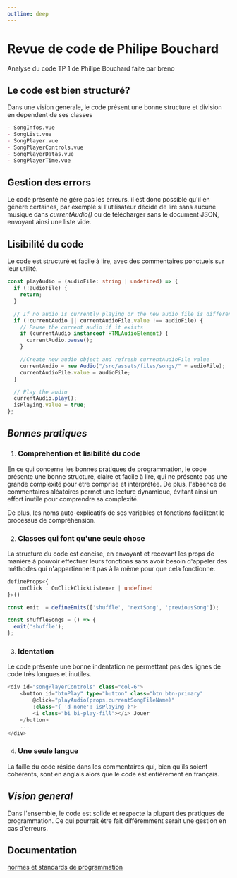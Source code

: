 ```yaml
---
outline: deep
---
```


# Revue de code de Philipe Bouchard
Analyse du code TP 1  de Philipe Bouchard faite par breno

## Le code est bien structuré?
Dans une vision generale, le code présent une bonne structure et division en dependent de ses classes
```md
- SongInfos.vue
- SongList.vue
- SongPlayer.vue
- SongPlayerControls.vue
- SongPlayerDatas.vue
- SongPlayerTime.vue
```
## **Gestion des errors**
Le code présenté ne gère pas les erreurs, il est donc possible qu'il en génère certaines, par exemple si l'utilisateur décide de lire sans aucune musique dans _currentAudio()_  ou de télécharger sans le document JSON, envoyant ainsi une liste vide.

## **Lisibilité du code**
   Le code est structuré et facile à lire, avec des commentaires ponctuels sur leur utilité.

```ts
const playAudio = (audioFile: string | undefined) => {
  if (!audioFile) {
    return;
  }

  // If no audio is currently playing or the new audio file is different
  if (!currentAudio || currentAudioFile.value !== audioFile) {
    // Pause the current audio if it exists
    if (currentAudio instanceof HTMLAudioElement) {
      currentAudio.pause();
    }

    //Create new audio object and refresh currentAudioFile value
    currentAudio = new Audio("/src/assets/files/songs/" + audioFile);
    currentAudioFile.value = audioFile;
  }

  // Play the audio
  currentAudio.play();
  isPlaying.value = true;
};
```
## ***Bonnes pratiques***

1. ### Comprehention et lisibilité du code
En ce qui concerne les bonnes pratiques de programmation, le code présente une bonne structure, claire et facile à lire, qui ne présente pas une grande complexité pour être comprise et interprétée. De plus, l'absence de commentaires aléatoires permet une lecture dynamique, évitant ainsi un effort inutile pour comprendre sa complexité.

De plus, les noms auto-explicatifs de ses variables et fonctions facilitent le processus de compréhension.

2. ### Classes qui font qu'une seule chose
La structure du code est concise, en envoyant et recevant les props de manière à pouvoir effectuer leurs fonctions sans avoir besoin d'appeler des méthodes qui n'appartiennent pas à la même pour que cela fonctionne.
```ts
defineProps<{
    onClick : OnClickClickListener | undefined
}>()

const emit  = defineEmits(['shuffle', 'nextSong', 'previousSong']);

const shuffleSongs = () => {
  emit('shuffle');
};
 ```
3. ### Identation
Le code présente une bonne indentation ne permettant pas des lignes de code très longues et inutiles.

```ts
<div id="songPlayerControls" class="col-6">
    <button id="btnPlay" type="button" class="btn btn-primary"
        @click="playAudio(props.currentSongFileName)"
        :class="{ 'd-none': isPlaying }">
        <i class="bi bi-play-fill"></i> Jouer
    </button>
    ...
</div>
```

4. ### Une seule langue
La faille du code réside dans les commentaires qui, bien qu'ils soient cohérents, sont en anglais alors que le code est entièrement en français.

## ***Vision general***
Dans l'ensemble, le code est solide et respecte la plupart des pratiques de programmation. Ce qui pourrait être fait différemment serait une gestion en cas d'erreurs. 

## Documentation
[normes et standards de programmation](https://appweb.progwmj.ca/documentations/normes)


